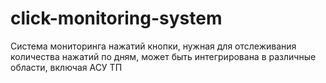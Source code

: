 # click-monitoring-system
Система мониторинга нажатий кнопки, нужная для отслеживания количества нажатий по дням, может быть интегрирована в различные области, включая АСУ ТП
